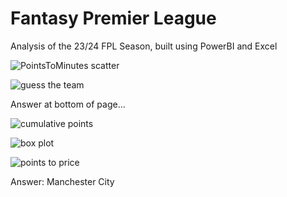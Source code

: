 # Fantasy Premier League

Analysis of the 23/24 FPL Season, built using PowerBI and Excel

![PointsToMinutes scatter](https://github.com/user-attachments/assets/9834eb1d-0384-4213-b9e6-0588c723336f)

![guess the team](https://github.com/user-attachments/assets/325cf11e-eeba-4141-a633-94d5e613dd92)

Answer at bottom of page...

![cumulative points](https://github.com/user-attachments/assets/ce66e3b1-d663-4a47-83d3-d6cca25283f8)

![box plot](https://github.com/user-attachments/assets/d60d8056-46d2-4119-ae4e-506797122967)

![points to price](https://github.com/user-attachments/assets/cc0308bf-e8e6-46a5-b3e6-e444b002ccd4)

Answer: Manchester City


